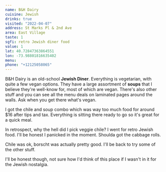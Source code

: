 ```yaml
---
name: B&H Dairy
cuisine: Jewish
drinks: true
visited: "2022-04-07"
address: St Marks Pl & 2nd Ave
area: East Village
taste: 1
sgfi: retro Jewish diner food
value: 1
lat: 40.72847363864551
lon: -73.98801816635402
menu:
phone: "+12125058065"
---
```


B&H Dairy is an old-school **Jewish Diner**. Everything is vegetarian, with quite a few vegan options. They have a large assortment of **soups** that I believe they're well-know for, most of which are vegan. There's also other stuff and you can see all the menu deals on laminated pages around the walls. Ask when you get there what's vegan.

I got the chile and soup combo which was way too much food for around $16 after tips and tax. Everything is sitting there ready to go so it's great for a quick meal.

In retrospect, why the hell did I pick veggie chile? I went for retro Jewish food. I'll be honest I panicked in the moment. Shoulda got the cabbage rolls. 

Chile was ok, borscht was actually pretty good. I'll be back to try some of the other stuff. 

I'll be honest though, not sure how I'd think of this place if I wasn't in it for the Jewish nostalgia.

